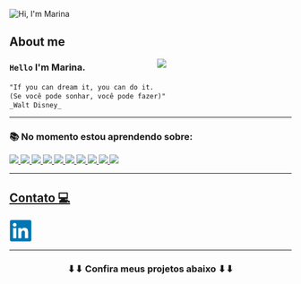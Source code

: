 
![Hi, I'm Marina](https://github.com/maahnbraz/maahnbraz/assets/118226199/3140e470-46c1-4ee2-9b56-46a8850017bb)

## About me
 
<img align="right" width="240" src="img/noctis.gif"/>

### `Hello` I'm Marina.

```
"If you can dream it, you can do it.
(Se você pode sonhar, você pode fazer)"
_Walt Disney_
```

---

### :books: No momento estou aprendendo sobre:

<a href="https://developer.mozilla.org/en-US/docs/Learn/Getting_started_with_the_web/HTML_basics">
  <img src="https://skillicons.dev/icons?i=html"/>
  <a href="https://developer.mozilla.org/en-US/docs/Web/CSS">
  <img src="https://skillicons.dev/icons?i=css"/>
  <a href="https://developer.mozilla.org/en-US/docs/Learn/JavaScript/First_steps/What_is_JavaScript">
  <img src="https://skillicons.dev/icons?i=js"/>
  <a href="https://git-scm.com/">
  <img src="https://skillicons.dev/icons?i=git"/>
  <a href="https://github.com/">
  <img src="https://skillicons.dev/icons?i=github"/>
  <a href="https://jestjs.io/pt-BR/">
  <img src="https://skillicons.dev/icons?i=jest"/>
  <a href="https://figma.com/">
  <img src="https://skillicons.dev/icons?i=figma"/>
  <a href="https://firebase.google.com/">
  <img src="https://skillicons.dev/icons?i=firebase"/>
  <a href="https://code.visualstudio.com/">
  <img src="https://skillicons.dev/icons?i=vscode"/>
   <a href="https://nodejs.org/en">
  <img src="https://skillicons.dev/icons?i=nodejs"/>


---

## Contato :computer:

<p align="left">
<a href="https://www.linkedin.com/in/marinanbraz/" target="_blank" style="text-decoration:none;" ><img align="center"   height="40" width="40" src="https://raw.githubusercontent.com/devicons/devicon/master/icons/linkedin/linkedin-original.svg"></a>
</p>

---

<h3 align="center">
    ⬇⬇ Confira meus projetos abaixo ⬇⬇
</h3>
